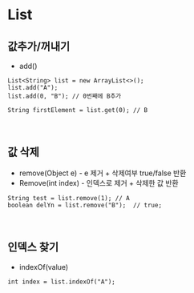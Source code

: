 # List

## 값추가/꺼내기
* add()
```
List<String> list = new ArrayList<>();
list.add("A");
list.add(0, "B"); // 0번째에 B추가

String firstElement = list.get(0); // B
```

<br>

## 값 삭제
* remove(Object e)  - e 제거 + 삭제여부 true/false 반환
* Remove(int index) - 인덱스로 제거 + 삭제한 값 반환
```
String test = list.remove(1); // A
boolean delYn = list.remove("B");  // true;
```

<br>

## 인덱스 찾기
* indexOf(value)

```
int index = list.indexOf("A");
```